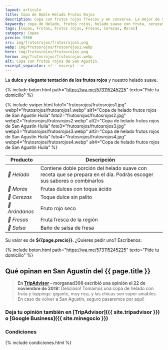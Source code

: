 ```yaml
---
layout: articulo
title: Copa de Doble Helado Frutos Rojos
description: Copa con frutos rojos frescos y en conserva. La mejor de San Agustín.
keywords: copa de Helado, frutos rojos, helado suave con fruta, cerezas san agustin, moras san agustin, fresas san agustin, helados san agustín huila, helados san agustin huila
tags: [Copas, Frutas, Frutos rojos, Fresas, Cerezas, Moras]
category: Copas
precio: 9500
src: img/frutosrojos/frutosrojos1.png
webp: img/frutosrojos/frutosrojos1.webp
hero: img/frutosrojos/frutosrojos.png
herow: img/frutosrojos/frutosrojos.webp
alt: Copa con frutos rojos de San Agustín.
excerpt_separator: <!-- excerpt -->
---
```

La **dulce y elegante tentación de los frutos rojos** y nuestro helado suave.

<!-- excerpt -->

{% include boton.html path="https://wa.me/573115245225" texto="Pide tu domicilio" %}

<!-- Swiper -->
{% include swiper.html foto1="frutosrojos/frutosrojos1.jpg" webp1="frutosrojos/frutosrojos1.webp" alt1="Copa de helado frutos rojos de San Agustín Huila" foto2="frutosrojos/frutosrojos2.jpg" webp2="frutosrojos/frutosrojos2.webp" alt2="Copa de helado frutos rojos de San Agustín Huila" foto3="frutosrojos/frutosrojos3.jpg" webp3="frutosrojos/frutosrojos3.webp" alt3="Copa de helado frutos rojos de San Agustín Huila" foto4="frutosrojos/frutosrojos4.jpg" webp4="frutosrojos/frutosrojos4.webp" alt4="Copa de helado frutos rojos de San Agustín Huila" %}

| Producto | Descripción |
| ----------- | ------ |
| *🍦 Helado* | Contiene doble porción del helado suave con receta que se prepara en el día. Podrás escoger sus sabores o combinarlos |
| *🍇 Moras* | Frutas dulces con toque ácido |
| *🍒 Cerezas* | Toque dulce sin palito |
| *🔴 Arándanos* | Fruto rojo seco |
| *🍓 Fresas* | Fruta fresca de la región |
| *🍓 Salsa* | Baño de salsa de fresa |

Su valor es de **${{page.precio}}**. ¿Quieres pedir uno? Escríbenos:

{% include boton.html path="https://wa.me/573115245225" texto="Pide tu domicilio" %}

## Qué opinan en San Agustín del {{ page.title }}

> **En [TripAdvisor]({{site.tripadvisor}}) - morganad398 escribió una opinión el 22 de noviembre de 2019:** Delicioso! Tomamos una copa de helado con fruta y toppings: gigante, muy rica, y las chicas son super amables. En caso de volver a San Agustin, seguro pasaremos por aqui!

### Deja tu opinión también en [TripAdvisor]({{ site.tripadvisor }}) o [Google Business]({{ site.minegocio }})

### Condiciones

{% include condiciones.html %}
